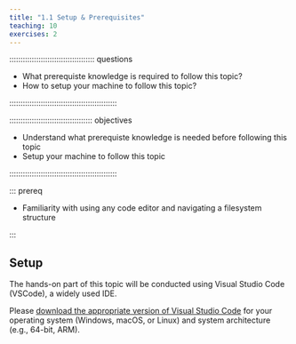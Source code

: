 ```yaml
---
title: "1.1 Setup & Prerequisites"
teaching: 10
exercises: 2
---
```


:::::::::::::::::::::::::::::::::::::: questions 

- What prerequiste knowledge is required to follow this topic?
- How to setup your machine to follow this topic?

::::::::::::::::::::::::::::::::::::::::::::::::

::::::::::::::::::::::::::::::::::::: objectives

- Understand what prerequiste knowledge is needed before following this topic
- Setup your machine to follow this topic

::::::::::::::::::::::::::::::::::::::::::::::::

::: prereq

- Familiarity with using any code editor and navigating a filesystem structure

:::

## Setup

The hands-on part of this topic will be conducted using Visual Studio Code (VSCode), a widely used IDE.

Please [download the appropriate version of Visual Studio Code](https://code.visualstudio.com) for your operating system (Windows, macOS, or Linux) and system architecture (e.g., 64-bit, ARM).


